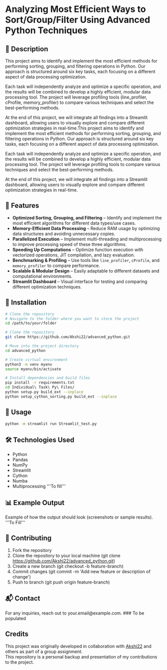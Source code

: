 # Analyzing Most Efficient Ways to Sort/Group/Filter Using Advanced Python Techniques

## 📌 Description

This project aims to identify and implement the most efficient methods for performing sorting, grouping, and filtering operations in Python. Our approach is structured around six key tasks, each focusing on a different aspect of data processing optimization.

Each task will independently analyze and optimize a specific operation, and the results will be combined to develop a highly efficient, modular data processing tool. The project will leverage profiling tools (line_profiler, cProfile, memory_profiler) to compare various techniques and select the best-performing methods.

At the end of this project, we will integrate all findings into a Streamlit dashboard, allowing users to visually explore and compare different optimization strategies in real-time.This project aims to identify and implement the most efficient methods for performing sorting, grouping, and filtering operations in Python. Our approach is structured around six key tasks, each focusing on a different aspect of data processing optimization.

Each task will independently analyze and optimize a specific operation, and the results will be combined to develop a highly efficient, modular data processing tool. The project will leverage profiling tools to compare various techniques and select the best-performing methods.

At the end of this project, we will integrate all findings into a Streamlit dashboard, allowing users to visually explore and compare different optimization strategies in real-time.

## 🚀 Features

- **Optimized Sorting, Grouping, and Filtering** – Identify and implement the most efficient algorithms for different data types/use cases.
- **Memory-Efficient Data Processing** – Reduce RAM usage by optimizing data structures and avoiding unnecessary copies.
- **Parallelized Execution** – Implement multi-threading and multiprocessing to improve processing speed of these three algorithms.
- **Speeding Up Computations** – Optimize function execution with vectorized operations, JIT compilation, and lazy evaluation.
- **Benchmarking & Profiling** – Use tools like `line_profiler`, `cProfile`, and `memory_profiler` to compare performance.
- **Scalable & Modular Design** – Easily adaptable to different datasets and computational environments.
- **Streamlit Dashboard** – Visual interface for testing and comparing different optimization techniques.

## 📂 Installation

```sh
# Clone the repository
# Navigate to the folder where you want to store the project
cd /path/to/your/folder  

# Clone the repository
git clone https://github.com/Akshi22/advanced_python.git  

# Move into the project directory
cd advanced_python 

# Create virtual environment
python3 -m venv myenv
source myenv/bin/activate

# Install dependencies and build files
pip install -r requirements.txt
cd Individual\ Task\ Py\ Files/
python setup.py build_ext --inplace
python setup_cython_sorting.py build_ext --inplace
```

## 🔧 Usage

```sh
python -m streamlit run Streamlit_test.py
```

## 🛠️ Technologies Used

- Python
- Pandas
- NumPy
- Streamlit
- Cython
- Numba
- Multiprocessing
'''To fill'''


## 📊 Example Output

Example of how the output should look (screenshots or sample results).
'''To Fill'''

## 🤝 Contributing

1. Fork the repository
2. Clone the repository to your local machine (git clone https://github.com/Akshi22/advanced_python.git)
3. Create a new branch (git checkout -b feature-branch)
4. Commit changes (git commit -m 'Add new feature or description of change')
5. Push to branch (git push origin feature-branch)

## 📬 Contact

For any inquiries, reach out to your.email\@example.com. ### To be populated

## Credits

This project was originally developed in collaboration with [Akshi22](https://github.com/Akshi22) and others as part of a group assignment.  
This repository is a personal backup and presentation of my contributions to the project.
